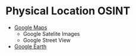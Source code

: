 # Physical Location OSINT

* [Google Maps](http://maps.google.com)
  * Google Satelite Images
  * Google Street View
* [Google Earth](https://earth.google.com/)
